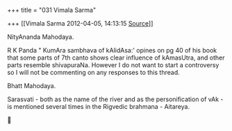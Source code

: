+++
title = "031 Vimala Sarma"

+++
[[Vimala Sarma	2012-04-05, 14:13:15 [Source](https://groups.google.com/g/samskrita/c/qVDwKqFADvg)]]



NityAnanda Mahodaya.

R K Panda " KumAra sambhava of kAlidAsa:' opines on pg 40 of his book that some parts of 7th canto shows clear influence of kAmasUtra, and other parts resemble shivapuraNa. However I do not want to start a controversy so I will not be commenting on any responses to this thread.



Bhatt Mahodaya.

Sarasvati - both as the name of the river and as the personification of vAk - is mentioned several times in the Rigvedic brahmana - Aitareya.



